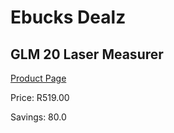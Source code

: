 
# Ebucks Dealz
## GLM 20 Laser Measurer
[Product Page](https://www.ebucks.com/web/shop/productSelected.do?prodId=1169659122&catId=370101825)

Price: R519.00

Savings: 80.0


	